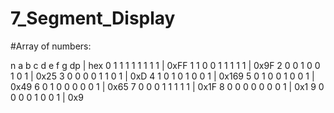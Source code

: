 # 7_Segment_Display

#Array of numbers:

n a b c d e f g dp | hex
0 1 1 1 1 1 1 1 1  | 0xFF
1 1 0 0 1 1 1 1 1  | 0x9F
2 0 0 1 0 0 1 0 1  | 0x25
3 0 0 0 0 1 1 0 1  | 0xD
4 1 0 1 0 1 0 0 1  | 0x169
5 0 1 0 0 1 0 0 1  | 0x49
6 0 1 0 0 0 0 0 1  | 0x65
7 0 0 0 1 1 1 1 1  | 0x1F
8 0 0 0 0 0 0 0 1  | 0x1
9 0 0 0 0 1 0 0 1  | 0x9
